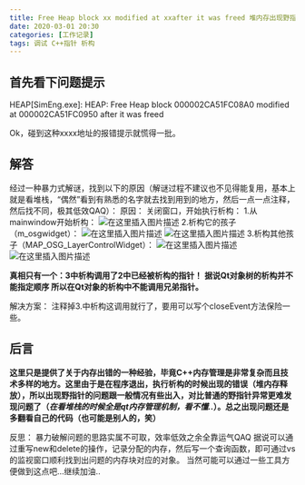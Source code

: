 ```yaml
---
title: Free Heap block xx modified at xxafter it was freed 堆内存出现野指针错误
date: 2020-03-01 20:30
categories: [工作记录]
tags: 调试 C++指针 析构
---
```

## 首先看下问题提示

HEAP[SimEng.exe]: HEAP: Free Heap block 000002CA51FC08A0 modified at 000002CA51FC0950 after it was freed

Ok，碰到这种xxxx地址的报错提示就慌得一批。

## 解答

经过一种暴力式解谜，找到以下的原因（解谜过程不建议也不见得能复用，基本上就是看堆栈，“偶然”看到有熟悉的名字就去找到用到的地方，然后一点一点注释，然后找不同，极其低效QAQ）：
原因：
关闭窗口，开始执行析构：
1.从mainwindow开始析构：
 ![在这里插入图片描述](https://img-blog.csdnimg.cn/20200301202432180.png)
2.析构它的孩子（m_osgwidget）：
 ![在这里插入图片描述](https://img-blog.csdnimg.cn/20200301202443256.png?x-oss-process=image/watermark,type_ZmFuZ3poZW5naGVpdGk,shadow_10,text_aHR0cHM6Ly9ibG9nLmNzZG4ubmV0L0FsZXphbg==,size_16,color_FFFFFF,t_70)
 ![在这里插入图片描述](https://img-blog.csdnimg.cn/20200301202454919.png)
3.析构其他孩子（MAP_OSG_LayerControlWidget）：
 ![在这里插入图片描述](https://img-blog.csdnimg.cn/20200301202501265.png)
 ![在这里插入图片描述](https://img-blog.csdnimg.cn/20200301202506459.png?x-oss-process=image/watermark,type_ZmFuZ3poZW5naGVpdGk,shadow_10,text_aHR0cHM6Ly9ibG9nLmNzZG4ubmV0L0FsZXphbg==,size_16,color_FFFFFF,t_70)

**真相只有一个：3中析构调用了2中已经被析构的指针！**
**据说Qt对象树的析构并不能指定顺序 所以在Qt对象的析构中不能调用兄弟指针。**

解决方案：
注释掉3.中析构这调用就行了，要用可以写个closeEvent方法保险一些。

## 后言

**这里只是提供了关于内存出错的一种经验，毕竟C++内存管理是非常复杂而且技术多样的地方。这里由于是在程序退出，执行析构的时候出现的错误（堆内存释放），所以出现野指针的问题跟一般情况有些出入，对比普通的野指针异常更难发现问题了（*在看堆栈的时候全是qt内存管理机制，看不懂..*）。总之出现问题还是多翻看自己的代码（也可能是别人的，笑）**

反思：
暴力破解问题的思路实属不可取，效率低效之余全靠运气QAQ
据说可以通过重写new和delete的操作，记录分配的内存，然后写一个查询函数，即可通过vs的监视窗口顺利找到出问题的内存块对应的对象。
当然可能可以通过一些工具方便做到这点吧…继续加油..
